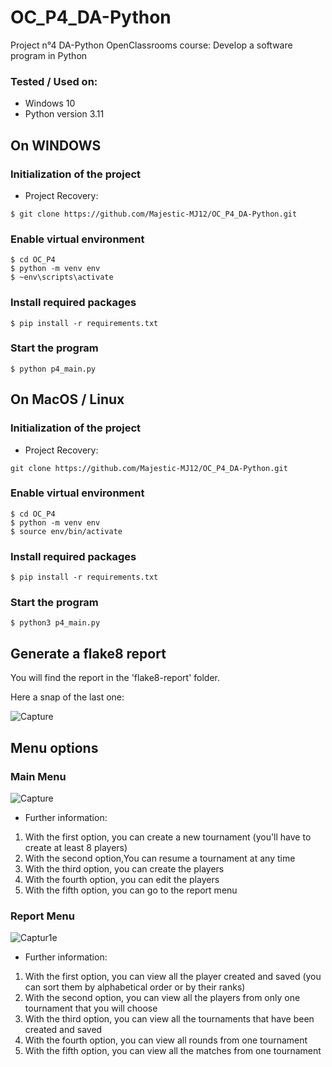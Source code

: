# OC_P4_DA-Python

Project n°4 DA-Python OpenClassrooms course:
Develop a software program in Python

### Tested / Used on:
- Windows 10 
- Python version 3.11


## On WINDOWS

### Initialization of the project

- Project Recovery: 

```
$ git clone https://github.com/Majestic-MJ12/OC_P4_DA-Python.git
```

### Enable virtual environment

```
$ cd OC_P4 
$ python -m venv env 
$ ~env\scripts\activate
```

### Install required packages

```
$ pip install -r requirements.txt
```

### Start the program

```
$ python p4_main.py
```

## On MacOS / Linux

### Initialization of the project

- Project Recovery: 

```
git clone https://github.com/Majestic-MJ12/OC_P4_DA-Python.git
```

### Enable virtual environment

```
$ cd OC_P4 
$ python -m venv env 
$ source env/bin/activate
```

### Install required packages

```
$ pip install -r requirements.txt
```

### Start the program

```
$ python3 p4_main.py
```

## Generate a flake8 report

You will find the report in the 'flake8-report' folder.

Here a snap of the last one:

![Capture](https://user-images.githubusercontent.com/58705736/216710069-b6ff548c-72ac-43c0-9e0e-af6e7a87a126.JPG)

## Menu options

### Main Menu

![Capture](https://user-images.githubusercontent.com/58705736/214834182-e98f9d86-1709-4936-b9f9-df6c2fd7ce40.JPG)

- Further information:

1. With the first option, you can create a new tournament (you'll have to create at least 8 players)
2. With the second option,You can resume a tournament at any time
3. With the third option, you can create the players
4. With the fourth option, you can edit the players
5. With the fifth option, you can go to the report menu

### Report Menu

![Captur1e](https://user-images.githubusercontent.com/58705736/214834295-e055ff44-609f-48ec-b1bf-b171e02b676c.JPG)

- Further information:

1. With the first option, you can view all the player created and saved (you can sort them by alphabetical order or by their ranks)
2. With the second option, you can view all the players from only one tournament that you will choose
3. With the third option, you can view all the tournaments that have been created and saved
4. With the fourth option, you can view all rounds from one tournament
5. With the fifth option, you can view all the matches from one tournament
